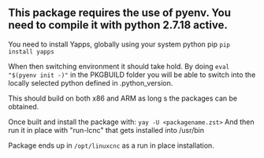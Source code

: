 This package requires the use of pyenv.
You need to compile it with python 2.7.18 active.
---
You need to install Yapps, globally using your system python pip
`pip install yapps`

When then switching environment it should take hold.
By doing `eval "$(pyenv init -)"` in the PKGBUILD folder you will
be able to switch into the locally selected python defined in .python_version.

This should build on both x86 and ARM as long s the packages can be obtained.

Once built and install the package with: `yay -U <packagename.zst>`
And then run it in place with "run-lcnc" that gets installed into /usr/bin

Package ends up in `/opt/linuxcnc` as a run in place installation.
